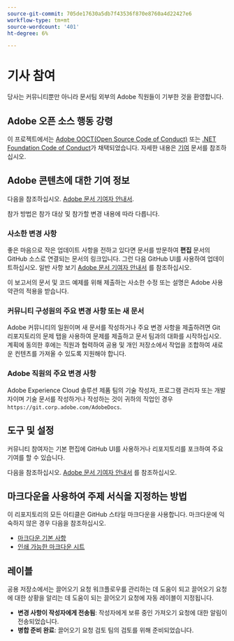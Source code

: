 ```yaml
---
source-git-commit: 705de17630a5db7f43536f870e8760a4d22427e6
workflow-type: tm+mt
source-wordcount: '401'
ht-degree: 6%

---
```

# 기사 참여

당사는 커뮤니티뿐만 아니라 문서팀 외부의 Adobe 직원들이 기부한 것을 환영합니다.

## Adobe 오픈 소스 행동 강령

이 프로젝트에서는 [Adobe OOCT(Open Source Code of Conduct)](code-of-conduct.md) 또는 [.NET Foundation Code of Conduct](https://dotnetfoundation.org/code-of-conduct)가 채택되었습니다. 자세한 내용은 [기여](contributing.md) 문서를 참조하십시오.

## Adobe 콘텐츠에 대한 기여 정보

다음을 참조하십시오. [Adobe 문서 기여자 안내서](https://experienceleague.adobe.com/docs/contributor/contributor-guide/introduction.html).

참가 방법은 참가 대상 및 참가할 변경 내용에 따라 다릅니다.

### 사소한 변경 사항

좋은 마음으로 작은 업데이트 사항을 전하고 있다면 문서를 방문하여 **편집** 문서의 GitHub 소스로 연결되는 문서의 링크입니다. 그런 다음 GitHub UI를 사용하여 업데이트하십시오. 일반 사항 보기 [Adobe 문서 기여자 안내서](https://experienceleague.adobe.com/docs/contributor/contributor-guide/introduction.html) 를 참조하십시오.

이 보고서의 문서 및 코드 예제를 위해 제출하는 사소한 수정 또는 설명은 Adobe 사용 약관의 적용을 받습니다.

### 커뮤니티 구성원의 주요 변경 사항 또는 새 문서

Adobe 커뮤니티의 일원이며 새 문서를 작성하거나 주요 변경 사항을 제출하려면 Git 리포지토리의 문제 탭을 사용하여 문제를 제출하고 문서 팀과의 대화를 시작하십시오. 계획에 동의한 후에는 직원과 협력하여 공용 및 개인 저장소에서 작업을 조합하여 새로운 컨텐츠를 가져올 수 있도록 지원해야 합니다.

<!--
If you submit a pull request with significant changes to documentation and code examples, you'll see a message in the pull request asking you to submit an online contribution license agreement (CLA). We need you to complete the online form before we can review your pull request.
-->

### Adobe 직원의 주요 변경 사항

Adobe Experience Cloud 솔루션 제품 팀의 기술 작성자, 프로그램 관리자 또는 개발자이며 기술 문서를 작성하거나 작성하는 것이 귀하의 직업인 경우 `https://git.corp.adobe.com/AdobeDocs`.

<!--Employees from other parts of the Adobe world should use the public repo for minor updates.-->

## 도구 및 설정

커뮤니티 참여자는 기본 편집에 GitHub UI를 사용하거나 리포지토리를 포크하여 주요 기여를 할 수 있습니다.

다음을 참조하십시오. [Adobe 문서 기여자 안내서](https://experienceleague.adobe.com/docs/contributor/contributor-guide/introduction.html) 를 참조하십시오.

## 마크다운을 사용하여 주제 서식을 지정하는 방법

이 리포지토리의 모든 아티클은 GitHub 스타일 마크다운을 사용합니다. 마크다운에 익숙하지 않은 경우 다음을 참조하십시오.

* [마크다운 기본 사항](https://help.github.com/articles/getting-started-with-writing-and-formatting-on-github/)
* [인쇄 가능한 마크다운 시트](https://guides.github.com/pdfs/markdown-cheatsheet-online.pdf)

## 레이블

공용 저장소에서는 끌어오기 요청 워크플로우를 관리하는 데 도움이 되고 끌어오기 요청에 대한 상황을 알리는 데 도움이 되는 끌어오기 요청에 자동 레이블이 지정됩니다.

* **변경 사항이 작성자에게 전송됨**: 작성자에게 보류 중인 가져오기 요청에 대한 알림이 전송되었습니다.
* **병합 준비 완료**: 끌어오기 요청 검토 팀의 검토를 위해 준비되었습니다.
